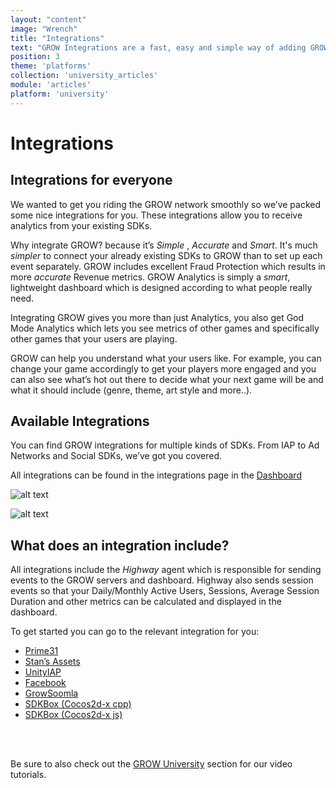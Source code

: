 ```yaml
---
layout: "content"
image: "Wrench"
title: "Integrations"
text: "GROW Integrations are a fast, easy and simple way of adding GROW you your games."
position: 3
theme: 'platforms'
collection: 'university_articles'
module: 'articles'
platform: 'university'
---
```


# Integrations

## Integrations for everyone

We wanted to get you riding the GROW network smoothly so we’ve packed some nice integrations for you. These integrations allow you to receive analytics from your existing SDKs.

Why integrate GROW? because it’s *Simple* , *Accurate* and *Smart*. It's much *simpler* to connect your already existing SDKs to GROW than to set up each event separately. GROW includes excellent Fraud Protection which results in more *accurate* Revenue metrics. GROW Analytics is simply a *smart*, lightweight dashboard which is designed according to what people really need.

Integrating GROW gives you more than just Analytics, you also get God Mode Analytics which lets you see metrics of other games and specifically other games that your users are playing.

GROW can help you understand what your users like. For example, you can change your game accordingly to get your players more engaged and you can also see what’s hot out there to decide what your next game will be and what it should include (genre, theme, art style and more..).


## Available Integrations

You can find GROW integrations for multiple kinds of SDKs. From IAP to Ad Networks and Social SDKs, we’ve got you covered.


All integrations can be found in the integrations page in the [Dashboard](https://dashboard.soom.la)


![alt text](/img/docs/university/21_Grow_Integrations_GameMenu.png "Game Menu")

![alt text](/img/docs/university/22_Grow_Integrations_Dashboard.png "Integrations in Dashboard")

## What does an integration include?

All integrations include the *Highway* agent which is responsible for sending events to the GROW servers and dashboard. Highway also sends session events so that your Daily/Monthly Active Users, Sessions, Average Session Duration and other metrics can be calculated and displayed in the dashboard.

To get started you can go to the relevant integration for you:
- [Prime31](/unity/Grow_Prime31_GettingStarted)
- [Stan’s Assets](/unity/Grow_StansAssets_GettingStarted)
- [UnityIAP](/unity/GrowIntegration_UnityIAP)
- [Facebook](/unity/GrowIntegration_Facebook)
- [GrowSoomla](/unity/GrowSoomla_GettingStarted)
- [SDKBox (Cocos2d-x cpp)](/cocos2dx/cpp/Grow_SDKBox_GettingStarted)
- [SDKBox (Cocos2d-x js)](/cocos2dx/js/Grow_SDKBox_SettingStarted)

<br/><br/>

Be sure to also check out the [GROW University](/university/videos) section for our video tutorials.
